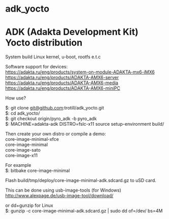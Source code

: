# adk_yocto

# ADK (Adakta Development Kit) Yocto distribution
  
System build Linux kernel, u-boot, rootfs e.t.c  
  
Software support for devices:  
https://adakta.ru/eng/products/system-on-module-ADAKTA-mx6-iMX6  
https://adakta.ru/eng/products/ADAKTA-AMX6-server  
https://adakta.ru/eng/products/ADAKTA-AMX6-media  
https://adakta.ru/eng/products/ADAKTA-AMX6-miniPC  
  
How use?  
  
$: git clone git@github.com:trotill/adk_yocto.git  
$: cd adk_yocto/  
$: git checkout origin/pyro_adk -b pyro_adk  
$: MACHINE=adakta-adk DISTRO=fslc-x11 source setup-environment build/  
  
Then create your own distro or compile a demo:  
core-image-minimal-xfce  
core-image-minimal  
core-image-sato  
core-image-x11  
  
For example  
$: bitbake core-image-minimal  
  
Flash build/tmp/deploy/core-image-minimal-adk.sdcard.gz to uSD card.  
  
This can be done using usb-image-tools (for Windows)  
http://www.alexpage.de/usb-image-tool/download/  
  
or dd+gunzip for Linux  
$: gunzip -c core-image-minimal-adk.sdcard.gz | sudo dd of=/dev/<you device> bs=4M  
